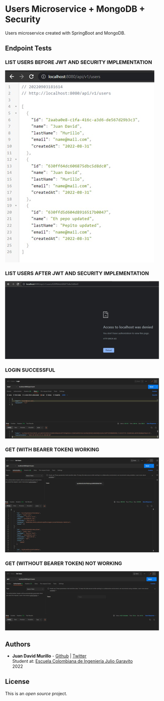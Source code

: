 # Users Microservice + MongoDB + Security

Users microservice created with SpringBoot and MongoDB.

## Endpoint Tests
### LIST USERS BEFORE JWT AND SECURITY IMPLEMENTATION
![](https://github.com/juancho20sp/IETI-2022-Users/blob/lab-03/src/main/resources/static/images/lab03/01-usersListWorking.jpg)

### LIST USERS AFTER JWT AND SECURITY IMPLEMENTATION
![](https://github.com/juancho20sp/IETI-2022-Users/blob/lab-03/src/main/resources/static/images/lab03/02-userByIdSecured.jpg)

### LOGIN SUCCESSFUL
![](https://github.com/juancho20sp/IETI-2022-Users/blob/lab-03/src/main/resources/static/images/lab03/03-loginSuccessful.jpg)

### GET (WITH BEARER TOKEN) WORKING
![](https://github.com/juancho20sp/IETI-2022-Users/blob/lab-03/src/main/resources/static/images/lab03/04-secureGetWorking.jpg)

### GET (WITHOUT BEARER TOKEN) NOT WORKING
![](https://github.com/juancho20sp/IETI-2022-Users/blob/lab-03/src/main/resources/static/images/lab03/05-secureGetWorking2.jpg)

## Authors

- **Juan David Murillo** - [Github](https://github.com/juancho20sp) | [Twitter](https://twitter.com/juancho20sp)<br/>
  Student at: [Escuela Colombiana de Ingeniería Julio Garavito](https://www.escuelaing.edu.co/es/) <br/>
  2022

## License

This is an _open source_ project.
